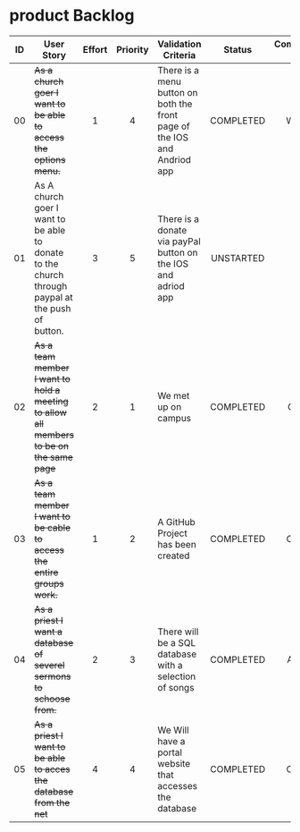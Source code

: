 # product Backlog
| ID |User Story|Effort|Priority|Validation Criteria|Status| Compeleted By |
|:---:|---|:---:|:---:|---|:---:|:---:|
00|~~As a church goer I want to be able to access the options menu.~~| 1 | 4 | There is a menu button on both the front page of the IOS and Andriod app | COMPLETED | Wanda |
01|As A church goer I want to be able to donate to the church through paypal at the push of button.| 3 | 5 | There is a donate via payPal button on the IOS and adriod app | UNSTARTED |  |
02|~~As a team member I want to hold a meeting to allow all members to be on the same page~~| 2 | 1 | We met up on campus | COMPLETED | Group | 
03|~~As a team member I want to be cable to access the entire groups work.~~| 1 | 2 | A GitHub Project has been created | COMPLETED | Callum |
04|~~As a priest I want a database of severel sermons to schoose from.~~| 2 | 3 | There will be a SQL database with a selection of songs | COMPLETED | Adrian |
05|~~As a priest I want to be able to acces the database from the net~~| 4 | 4 | We Will have a portal website that accesses the database | COMPLETED | Callum |

